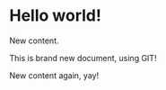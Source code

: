 Hello world!
============
New content.

This is brand new document, using GIT!

New content again, yay!
